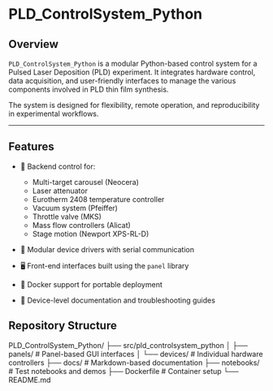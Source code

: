 # PLD_ControlSystem_Python

## Overview

`PLD_ControlSystem_Python` is a modular Python-based control system for a Pulsed Laser Deposition (PLD) experiment. It integrates hardware control, data acquisition, and user-friendly interfaces to manage the various components involved in PLD thin film synthesis.

The system is designed for flexibility, remote operation, and reproducibility in experimental workflows.

---

## Features

- 🔧 Backend control for:
  - Multi-target carousel (Neocera)
  - Laser attenuator
  - Eurotherm 2408 temperature controller
  - Vacuum system (Pfeiffer)
  - Throttle valve (MKS)
  - Mass flow controllers (Alicat)
  - Stage motion (Newport XPS-RL-D)

- 🧠 Modular device drivers with serial communication
- 🖥️ Front-end interfaces built using the `panel` library
- 🐳 Docker support for portable deployment
- 📄 Device-level documentation and troubleshooting guides


## Repository Structure
PLD_ControlSystem_Python/
├── src/pld_controlsystem_python
│ ├── panels/ # Panel-based GUI interfaces
│ └── devices/ # Individual hardware controllers
├── docs/ # Markdown-based documentation
├── notebooks/ # Test notebooks and demos
├── Dockerfile # Container setup
└── README.md
